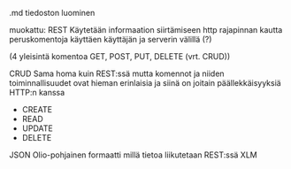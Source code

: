.md tiedoston luominen

muokattu:
REST 
Käytetään informaation siirtämiseen http rajapinnan kautta peruskomentoja käyttäen käyttäjän ja serverin välillä (?)

(4 yleisintä komentoa GET, POST, PUT, DELETE (vrt. CRUD))

CRUD
Sama homa kuin REST:ssä mutta komennot ja niiden toiminnallisuudet ovat hieman erinlaisia ja siinä on joitain päällekkäisyyksiä HTTP:n kanssa 
  - CREATE
  - READ
  - UPDATE
  - DELETE 

JSON 
Olio-pohjainen formaatti millä tietoa liikutetaan REST:ssä
XLM




